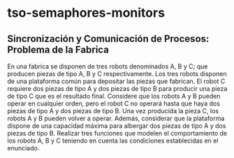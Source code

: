 # tso-semaphores-monitors

## Sincronización y Comunicación de Procesos: Problema de la Fabrica

En una fabrica se disponen de tres robots denominados A, B y C; que producen
piezas de tipo A, B y C respectivamente. Los tres robots disponen de una plataforma
común para depositar las piezas que fabrican. El robot C requiere dos piezas de tipo
A y dos piezas de tipo B para producir una pieza de tipo C que es el resultado final.
Considere que los robots A y B pueden operar en cualquier orden, pero el robot C no
operará hasta que haya dos piezas de tipo A y dos piezas de tipo B. Una vez
producida la pieza C, los robots A y B pueden volver a operar. Además, considerar
que la plataforma dispone de una capacidad máxima para albergar dos piezas de
tipo A y dos piezas de tipo B. Realizar tres funciones que modelen el
comportamiento de los robots A, B y C teniendo en cuenta las condiciones
establecidas en el enunciado.